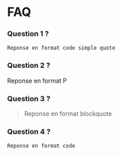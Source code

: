 # FAQ

### Question 1 ?

`
Reponse en format code simple quote
`

### Question 2 ?

Reponse en format P

### Question 3 ?

> Reponse en format blockquote

### Question 4 ?

```
Reponse en format code
```
